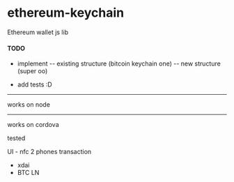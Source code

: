 # ethereum-keychain

Ethereum wallet js lib

#### TODO

- implement
-- existing structure (bitcoin keychain one)
-- new structure (super oo)

- add tests :D

---

works on node

---

works on cordova

tested

UI - nfc 2 phones transaction

- xdai
- BTC LN
